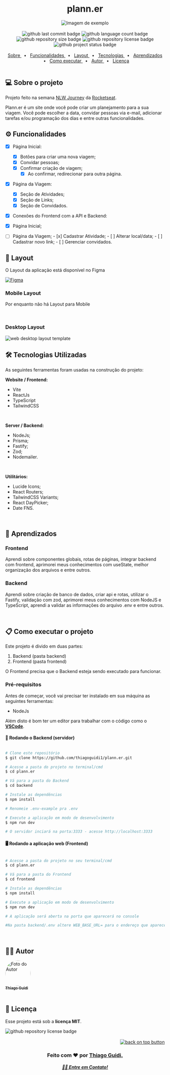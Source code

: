 <h1 id="topo" align="center">plann.er</h1>

<div align="center">
<img src="./.github/thumbnail.png" alt="Imagem de exemplo">
</div>

<br>

<div align="center">
<img src="https://img.shields.io/github/last-commit/thiagoguidi1/plann.er?color=blue" alt="github last commit badge">
<img src="https://img.shields.io/github/languages/count/thiagoguidi1/plann.er" alt="github language count badge">
<img src="https://img.shields.io/github/repo-size/thiagoguidi1/plann.er" alt="github repository size badge">
<img src="https://img.shields.io/github/license/thiagoguidi1/plann.er" alt="github repository license badge">
<img src="https://img.shields.io/badge/status-in%20development-green" alt="github project status badge">
</div>

<br>

<div align="center">
<a href="#sobre">Sobre </a>&nbsp;&nbsp;•&nbsp;&nbsp;
<a href="#funcionalidades">Funcionalidades </a>&nbsp;&nbsp;•&nbsp;&nbsp;
<a href="#layout">Layout </a>&nbsp;&nbsp;•&nbsp;&nbsp;
<a href="#tecnologias">Tecnologias </a>&nbsp;&nbsp;•&nbsp;&nbsp;
<a href="#aprendizados">Aprendizados </a>&nbsp;&nbsp;•&nbsp;&nbsp;
<a href="#comoexecutar">Como executar </a>&nbsp;&nbsp;•&nbsp;&nbsp;
<a href="#autor">Autor </a>&nbsp;&nbsp;•&nbsp;&nbsp;
<a href="#licenca">Licença </a>
</div>

<br>

<div id="sobre">
<h2>💻 Sobre o projeto</h1>
  <p>Projeto feito na semana <a href="https://www.rocketseat.com.br/eventos/nlw/convite/thiago-11356">NLW Journey</a> da <a href="www.rocketseat.com.br">Rocketseat</a>.</p>
  <p>
  Plann.er é um site onde você pode criar um planejamento para a sua viagem. Você pode escolher a data, convidar pessoas via e-mail, adicionar tarefas e/ou programação dos dias e entre outras funcionalidades. 
  </p>

</div>

<div id="funcionalidades">
<h2>⚙️ Funcionalidades</h2>

- [x] Página Inicial:

  - [x] Botões para criar uma nova viagem;
  - [x] Convidar pessoas;
  - [X] Confirmar criação de viagem;
    - [x] Ao confirmar, redirecionar para outra página.

- [x] Página da Viagem:
  - [x] Seção de Atividades;
  - [x] Seção de Links;
  - [x] Seção de Convidados.

- [x]  Conexões do Frontend com a API e Backend:
  - [x]  Página Inicial;
  - [ ]  Página da Viagem;
    - [x]  Cadastrar Atividade;
    - [ ]  Alterar local/data;
    - [ ]  Cadastrar novo link;
    - [ ]  Gerenciar convidados.

</div>

<div id="layout">
<h2>🎨 Layout</h2>
<p>O Layout da aplicação está disponível no Figma</p>

<a href="https://www.figma.com/community/file/1392276515495389646">
  <img src="https://img.shields.io/badge/Acessar%20Layout%20-Figma-%2304D361" alt="Figma">
</a>

<h3>Mobile Layout</h3>
<p>Por enquanto não há Layout para Mobile</p>
<!-- <img src="./.github/" alt="web mobile layout template"> -->

<br>

<h3>Desktop Layout</h3>
<img src="./.github/desktop-layout.png" alt="web desktop layout template">

</div>

<div id="tecnologias">
<h2>🛠 Tecnologias Utilizadas</h2>
<p>As seguintes ferramentas foram usadas na construção do projeto:</p>
<p><strong>Website / Frontend:</strong></p>
<ul>
  <li>Vite</li>
  <li>ReactJs</li>
  <li>TypeScript</li>
  <li>TailwindCSS</li>
</ul>
<br>
<p><strong>Server / Backend:</strong></p>
<ul>
  <li>NodeJs;</li>
  <li>Prisma;</li>
  <li>Fastify;</li>
  <li>Zod;</li>
  <li>Nodemailer.</li>
</ul>
<br>
<p><strong>Utilitários:</strong></p>
<ul>
  <li>Lucide Icons;</li>
  <li>React Routers;</li>
  <li>TailwindCSS Variants;</li>
  <li>React DayPicker;</li>
  <li>Date FNS.</li>
</ul>

</div>

<br>

<div id="aprendizados">
<h2>🌟 Aprendizados</h2>
<h3>Frontend</h3>
<p>Aprendi sobre componentes globais, rotas de páginas, integrar backend com frontend, aprimorei meus conhecimentos 
com useState, melhor organização dos arquivos e entre outros.

<h3>Backend</h3>
<p>Aprendi sobre criação de banco de dados, criar api e rotas, utilizar o Fastify, validação com zod, aprimorei meus conhecimentos com NodeJS e TypeScript, aprendi a validar
as informações do arquivo .env e entre outros.</p>
</p>
</div>

<br>

<div id="comoexecutar">
<h2>📋 Como executar o projeto</h2>
<p>Este projeto é divido em duas partes:</p>
<ol>
  <li>Backend (pasta backend)</li>
  <li>Frontend (pasta frontend)</li>
</ol>
<p>O Frontend precisa que o Backend esteja sendo executado para funcionar.</p>
<h3>Pré-requisitos</h3>
<p>Antes de começar, você vai precisar ter instalado em sua máquina as seguintes ferramentas:</p>
<ul>
  <li>NodeJs</li>
</ul>
<p>Além disto é bom ter um editor para trabalhar com o código como o <strong><a href="https://code.visualstudio.com">VSCode</a></strong>.</p>

<h4>🧰 Rodando o Backend (servidor)</h4>

```bash

# Clone este repositório
$ git clone https://github.com/thiagoguidi1/plann.er.git

# Acesse a pasta do projeto no terminal/cmd
$ cd plann.er

# Vá para a pasta do Backend
$ cd backend

# Instale as dependências
$ npm install

# Renomeie .env-example pra .env

# Execute a aplicação em modo de desenvolvimento
$ npm run dev

# O servidor inciará na porta:3333 - acesse http://localhost:3333

```

<h4>🖥️ Rodando a aplicação web (Frontend)</h4>

```bash

# Acesse a pasta do projeto no seu terminal/cmd
$ cd plann.er

# Vá para a pasta do Frontend
$ cd frontend

# Instale as dependências
$ npm install

# Execute a aplicação em modo de desenvolvimento
$ npm run dev

# A aplicação será aberta na porta que aparecerá no console

#Na pasta backend/.env altere WEB_BASE_URL= para o endereço que apareceu no console

```

</div>

<br>

<div id="autor">
  <h2>🧙‍♂️ Autor</h2>
  <a href="https://github.com/thiagoguidi1">
   <img style="border-radius: 50%;" src="https://github.com/thiagoguidi1.png" width="80px;" alt="Foto do Autor"/>
   <br>
   <sub><b>Thiago Guidi</b></sub></a> <a href="https://github.com/thiagoguidi1"></a>
   <br>
</div>

<br>

<div id="licenca">
<h2>📝 Licença</h2>
<p>Esse projeto está sob a <strong><a href="./LICENSE"></a>licença MIT</strong>.</p>
<img src="https://img.shields.io/github/license/thiagoguidi1/user-registration" alt="github repository license badge">
</div>

<br>

<div align="end">
  <a href="#topo">
    <img src="https://img.shields.io/badge/Voltar%20ao%20topo-gray" alt="back on top button">
    </a>
</div>

<div align="center">
  <h3>Feito com ❤️ por <a href="https://github.com/thiagoguidi1"><strong>Thiago Guidi</strong>.</a> 
  </div>

  <div align="center">
    <a href="https://www.linkedin.com/in/thiagoguidi"><h4><em>👋🏽 Entre em Contato!</em></h4></a>
  </div>

<br>


